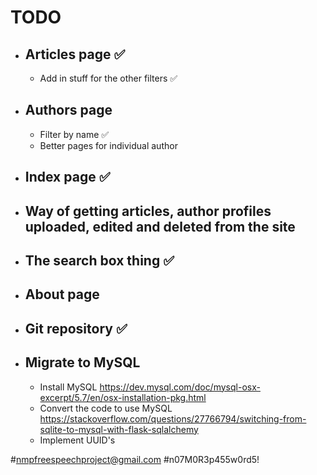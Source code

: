 # TODO

- ## Articles page ✅
  * Add in stuff for the other filters ✅
- ## Authors page
  * Filter by name ✅
  * Better pages for individual author
- ## Index page ✅
- ## Way of getting articles, author profiles uploaded, edited and deleted from the site
- ## The search box thing ✅
- ## About page
- ## Git repository ✅

- ## Migrate to MySQL
  - Install MySQL https://dev.mysql.com/doc/mysql-osx-excerpt/5.7/en/osx-installation-pkg.html
  - Convert the code to use MySQL https://stackoverflow.com/questions/27766794/switching-from-sqlite-to-mysql-with-flask-sqlalchemy
  - Implement UUID's


#nmpfreespeechproject@gmail.com
#n07M0R3p455w0rd5!
